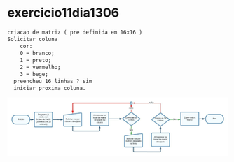 # exercicio11dia1306

    criacao de matriz ( pre definida em 16x16 )
    Solicitar coluna 
        cor: 
        0 = branco;
        1 = preto;
        2 = vermelho;
        3 = bege;
      preencheu 16 linhas ? sim 
      iniciar proxima coluna.
  

![Imagem](https://github.com/PedroDamasco/exercicio11dia1306/blob/main/Fluxograma%20de%20Imagem.jpeg)
